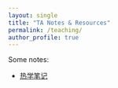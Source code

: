 ```yaml
---
layout: single
title: "TA Notes & Resources"
permalink: /teaching/
author_profile: true
---
```


Some notes:
- [热学笔记](/assets/notes/热学A笔记.pdf)